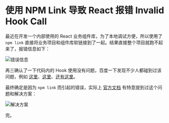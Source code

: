 # 使用 NPM Link 导致 React 报错 Invalid Hook Call

最近在开发一个内部使用的 React 业务组件库，为了本地调试方便，所以使用了 `npm link` 直接将业务项目和组件库软链接到了一起。结果直接整个项目就跑不起来了，报错信息如下：

![错误信息](https://pic.imgdb.cn/item/60a761556ae4f77d3557906f.png)

再三确认了一下代码内的 Hook 使用没有问题，百度一下发现不少人都碰到过该问题，例如 [这里](https://blog.csdn.net/u011393161/article/details/107807496)、[这里](https://zhuanlan.zhihu.com/p/272694482)、[还有这里](https://blog.csdn.net/qq_38506368/article/details/113504759)。  

最终确定是因为 `npm link` 而引起的错误，实际上 [官方文档](https://reactjs.org/warnings/invalid-hook-call-warning.html) 有特意提到过这个问题和解决方案：

![解决方案](https://pic.imgdb.cn/item/60a765dc6ae4f77d3579b9e5.jpg)

完。